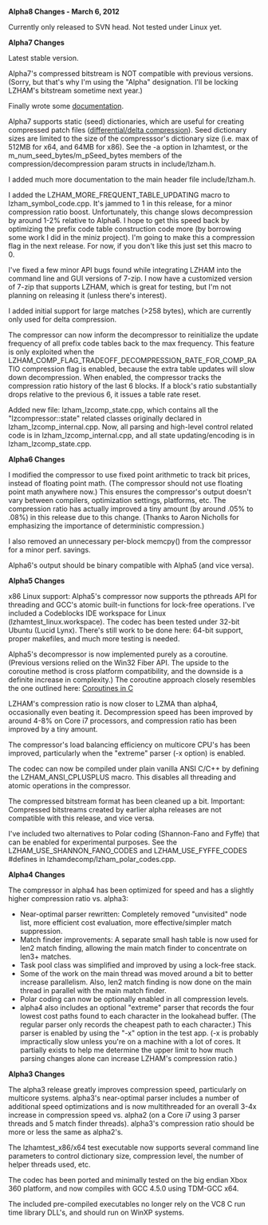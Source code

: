 **Alpha8 Changes - March 6, 2012**

Currently only released to SVN head. Not tested under Linux yet.

**Alpha7 Changes**

Latest stable version.

Alpha7's compressed bitstream is NOT compatible with previous versions. (Sorry, but that's why I'm using the "Alpha" designation. I'll be locking LZHAM's bitstream sometime next year.)

Finally wrote some [documentation](http://code.google.com/p/lzham/wiki/API_Docs).

Alpha7 supports static (seed) dictionaries, which are useful for creating compressed patch files ([differential/delta compression](http://en.wikipedia.org/wiki/Delta_encoding)). Seed dictionary sizes are limited to the size of the compresssor's dictionary size (i.e. max of 512MB for x64, and 64MB for x86). See the -a option in lzhamtest, or the m\_num\_seed\_bytes/m\_pSeed\_bytes members of the compression/decompression param structs in include/lzham.h.

I added much more documentation to the main header file include/lzham.h.

I added the LZHAM\_MORE\_FREQUENT\_TABLE\_UPDATING macro to lzham\_symbol\_code.cpp. It's jammed to 1 in this release, for a minor compression ratio boost. Unfortunately, this change slows decompression by around 1-2% relative to Alpha6. I hope to get this speed back by optimizing the prefix code table construction code more (by borrowing some work I did in the miniz project). I'm going to make this a compression flag in the next release. For now, if you don't like this just set this macro to 0.

I've fixed a few minor API bugs found while integrating LZHAM into the command line and GUI versions of 7-zip. I now have a customized version of 7-zip that supports LZHAM, which is great for testing, but I'm not planning on releasing it (unless there's interest).

I added initial support for large matches (>258 bytes), which are currently only used for delta compression.

The compressor can now inform the decompressor to reinitialize the update frequency of all prefix code tables back to the max frequency. This feature is only exploited when the LZHAM\_COMP\_FLAG\_TRADEOFF\_DECOMPRESSION\_RATE\_FOR\_COMP\_RATIO compression flag is enabled, because the extra table updates will slow down decompression. When enabled, the compressor tracks the compression ratio history of the last 6 blocks. If a block's ratio substantially drops relative to the previous 6, it issues a table rate reset.

Added new file: lzham\_lzcomp\_state.cpp, which contains all the "lzcompressor::state" related classes originally declared in lzham\_lzcomp\_internal.cpp. Now, all parsing and high-level control related code is in lzham\_lzcomp\_internal.cpp, and all state updating/encoding is in lzham\_lzcomp\_state.cpp.

**Alpha6 Changes**

I modified the compressor to use fixed point arithmetic to track bit prices, instead of floating point math. (The compressor should not use floating point math anywhere now.) This ensures the compressor's output doesn't vary between compilers, optimization settings, platforms, etc. The compression ratio has actually improved a tiny amount (by around .05% to .08%) in this release due to this change. (Thanks to Aaron Nicholls for emphasizing the importance of deterministic compression.)

I also removed an unnecessary per-block memcpy() from the compressor for a minor perf. savings.

Alpha6's output should be binary compatible with Alpha5 (and vice versa).

**Alpha5 Changes**

x86 Linux support: Alpha5's compressor now supports the pthreads API for threading and GCC's atomic built-in functions for lock-free operations. I've included a Codeblocks IDE workspace for Linux (lzhamtest\_linux.workspace). The codec has been tested under 32-bit Ubuntu (Lucid Lynx). There's still work to be done here: 64-bit support, proper makefiles, and much more testing is needed.

Alpha5's decompressor is now implemented purely as a coroutine. (Previous versions relied  on the Win32 Fiber API. The upside to the coroutine method is cross platform compatibility, and the downside is a definite increase in complexity.) The coroutine approach closely resembles the one outlined here: [Coroutines in C](http://www.chiark.greenend.org.uk/~sgtatham/coroutines.html)

LZHAM's compression ratio is now closer to LZMA than alpha4, occasionally even beating it. Decompression speed has been improved by around 4-8% on Core i7 processors, and compression ratio has been improved by a tiny amount.

The compressor's load balancing efficiency on multicore CPU's has been improved, particularly when the "extreme" parser (-x option) is enabled.

The codec can now be compiled under plain vanilla ANSI C/C++ by defining the LZHAM\_ANSI\_CPLUSPLUS macro. This disables all threading and atomic operations in the compressor.

The compressed bitstream format has been cleaned up a bit. Important: Compressed bitstreams created by earlier alpha releases are not compatible with this release, and vice versa.

I've included two alternatives to Polar coding (Shannon-Fano and Fyffe) that can be enabled for experimental purposes. See the LZHAM\_USE\_SHANNON\_FANO\_CODES and LZHAM\_USE\_FYFFE\_CODES #defines in lzhamdecomp/lzham\_polar\_codes.cpp.

**Alpha4 Changes**

The compressor in alpha4 has been optimized for speed and has a slightly higher compression ratio vs. alpha3:

  * Near-optimal parser rewritten: Completely removed "unvisited" node list, more efficient cost evaluation, more effective/simpler match suppression.
  * Match finder improvements: A separate small hash table is now used for len2 match finding, allowing the main match finder to concentrate on len3+ matches.
  * Task pool class was simplified and improved by using a lock-free stack.
  * Some of the work on the main thread was moved around a bit to better increase parallelism. Also, len2 match finding is now done on the main thread in parallel with the main match finder.
  * Polar coding can now be optionally enabled in all compression levels.
  * alpha4 also includes an optional "extreme" parser that records the four lowest cost paths found to each character in the lookahead buffer. (The regular parser only records the cheapest path to each character.) This parser is enabled by using the "-x" option in the test app. (-x is probably impractically slow unless you're on a machine with a lot of cores. It partially exists to help me determine the upper limit to how much parsing changes alone can increase LZHAM's compression ratio.)

**Alpha3 Changes**

The alpha3 release greatly improves compression speed, particularly on multicore systems. alpha3's near-optimal parser includes a number of additional speed optimizations and is now multithreaded for an overall 3-4x increase in compression speed vs. alpha2 (on a Core i7 using 3 parser threads and 5 match finder threads). alpha3's compression ratio should be more or less the same as alpha2's.

The lzhamtest\_x86/x64 test executable now supports several command line parameters to control dictionary size, compression level, the number of helper threads used, etc.

The codec has been ported and minimally tested on the big endian Xbox 360 platform, and now compiles with GCC 4.5.0 using TDM-GCC x64.

The included pre-compiled executables no longer rely on the VC8 C run time library DLL's, and should run on WinXP systems.